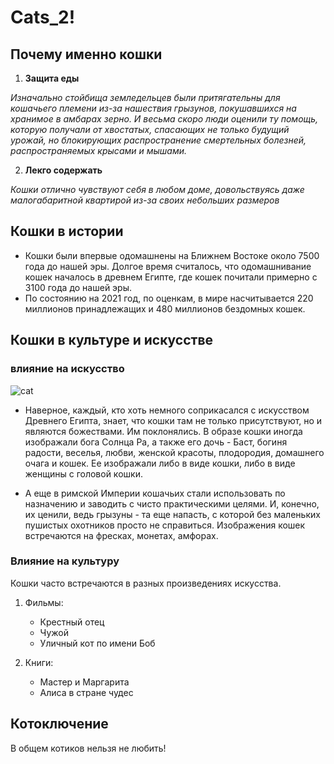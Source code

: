# Cats_2!
## Почему именно кошки
1. **Защита еды**

*Изначально стойбища земледельцев были притягательны для кошачьего племени из-за нашествия грызунов, покушавшихся на хранимое в амбарах зерно. И весьма скоро люди оценили ту помощь, которую получали от хвостатых, спасающих не только будущий урожай, но блокирующих распространение смертельных болезней, распространяемых крысами и мышами.*

2. **Лекго содержать**

*Кошки отлично чувствуют себя в любом доме, довольствуясь даже малогабаритной квартирой из-за своих небольших размеров*
## Кошки в истории
* Кошки были впервые одомашнены на Ближнем Востоке около 7500 года до нашей эры. Долгое время считалось, что одомашнивание кошек началось в древнем Египте, где кошек почитали примерно с 3100 года до нашей эры.
* По состоянию на 2021 год, по оценкам, в мире насчитывается 220 миллионов принадлежащих и 480 миллионов бездомных кошек.
## Кошки в культуре и искусстве
### **влияние на искусство**
![cat](https://img.freepik.com/premium-photo/figurine-of-an-ancient-egyptian-cat-on-a-white-background_379858-736.jpg?w=360)

* Наверное, каждый, кто хоть немного соприкасался с искусством Древнего Египта, знает, что кошки там не только присутствуют, но и являются божествами. Им поклонялись. В образе кошки иногда изображали бога Солнца Ра, а также его дочь - Баст, богиня радости, веселья, любви, женской красоты, плодородия, домашнего очага и кошек. Ее изображали либо в виде кошки, либо в виде женщины с головой кошки.

* А еще в римской Империи кошачьих стали использовать по назначению и заводить с чисто практическими целями. И, конечно, их ценили, ведь грызуны - та еще напасть, с которой без маленьких пушистых охотников просто не справиться. Изображения кошек встречаются на фресках, монетах, амфорах.
### **Влияние на культуру**
Кошки часто встречаются в разных произведениях искусства.
1. Фильмы: 

    * Крестный отец
    * Чужой
    * Уличный кот по имени Боб
2. Книги:
    * Мастер и Маргарита
    * Алиса в стране чудес
    
## Котоключение
В общем котиков нельзя не любить!
